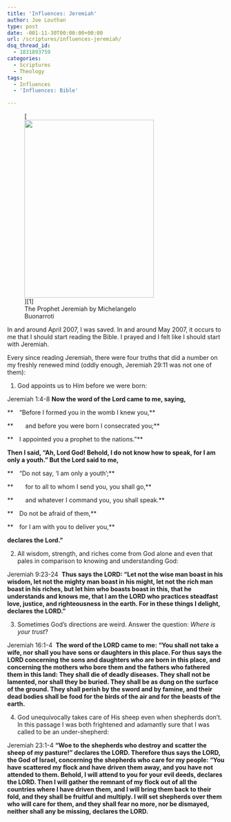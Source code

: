 ```yaml
---
title: 'Influences: Jeremiah'
author: Joe Louthan
type: post
date: -001-11-30T00:00:00+00:00
url: /scriptures/influences-jeremiah/
dsq_thread_id:
  - 1831893759
categories:
  - Scriptures
  - Theology
tags:
  - Influences
  - 'Influences: Bible'

---
```

<figure id="attachment_1079" style="width: 300px" class="wp-caption alignright">[<img class="size-full wp-image-1079" title="300px-Michelangelo_Buonarroti_027" src="https://i2.wp.com/theologic.us/wp-content/uploads/2012/10/300px-Michelangelo_Buonarroti_027.jpg?resize=300%2C412" alt="" width="300" height="412" srcset="https://i2.wp.com/theologic.us/wp-content/uploads/2012/10/300px-Michelangelo_Buonarroti_027.jpg?w=300 300w, https://i2.wp.com/theologic.us/wp-content/uploads/2012/10/300px-Michelangelo_Buonarroti_027.jpg?resize=218%2C300 218w" sizes="(max-width: 300px) 100vw, 300px" data-recalc-dims="1" />][1]<figcaption class="wp-caption-text">The Prophet Jeremiah by Michelangelo Buonarroti</figcaption></figure>In and around April 2007, I was saved. In and around May 2007, it occurs to me that I should start reading the Bible. I prayed and I felt like I should start with Jeremiah.

Every since reading Jeremiah, there were four truths that did a number on my freshly renewed mind (oddly enough, Jeremiah 29:11 was not one of them):

1. God appoints us to Him before we were born:

Jeremiah 1:4-8 **Now the word of the Lord came to me, saying,**
  
 ** “Before I formed you in the womb I knew you,**
  
 **  and before you were born I consecrated you;**
  
 ** I appointed you a prophet to the nations.”**

**Then I said, “Ah, Lord God! Behold, I do not know how to speak, for I am only a youth.” But the Lord said to me,**
  
 ** “Do not say, ‘I am only a youth’;**
  
 **  for to all to whom I send you, you shall go,**
  
 **  and whatever I command you, you shall speak.**
  
 ** Do not be afraid of them,**
  
 ** for I am with you to deliver you,**
  
 **declares the Lord.&#8221;**

2. All wisdom, strength, and riches come from God alone and even that pales in comparison to knowing and understanding God:

Jeremiah 9:23-24  **Thus says the LORD: “Let not the wise man boast in his wisdom, let not the mighty man boast in his might, let not the rich man boast in his riches, but let him who boasts boast in this, that he understands and knows me, that I am the LORD who practices steadfast love, justice, and righteousness in the earth. For in these things I delight, declares the LORD.”**

3. Sometimes God’s directions are weird. Answer the question: _Where is your trust_?

Jeremiah 16:1-4  **The word of the LORD came to me: “You shall not take a wife, nor shall you have sons or daughters in this place. For thus says the LORD concerning the sons and daughters who are born in this place, and concerning the mothers who bore them and the fathers who fathered them in this land: They shall die of deadly diseases. They shall not be lamented, nor shall they be buried. They shall be as dung on the surface of the ground. They shall perish by the sword and by famine, and their dead bodies shall be food for the birds of the air and for the beasts of the earth.**

4. God unequivocally takes care of His sheep even when shepherds don’t. In this passage I was both frightened and adamantly sure that I was called to be an under-shepherd:

Jeremiah 23:1-4 **“Woe to the shepherds who destroy and scatter the sheep of my pasture!” declares the LORD. Therefore thus says the LORD, the God of Israel, concerning the shepherds who care for my people: “You have scattered my flock and have driven them away, and you have not attended to them. Behold, I will attend to you for your evil deeds, declares the LORD. Then I will gather the remnant of my flock out of all the countries where I have driven them, and I will bring them back to their fold, and they shall be fruitful and multiply. I will set shepherds over them who will care for them, and they shall fear no more, nor be dismayed, neither shall any be missing, declares the LORD.**

 [1]: https://i2.wp.com/theologic.us/wp-content/uploads/2012/10/300px-Michelangelo_Buonarroti_027.jpg